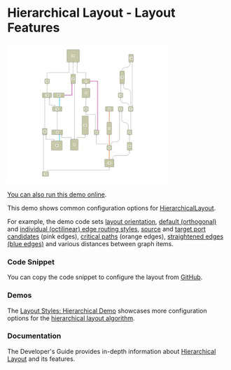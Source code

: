 <!--
 //////////////////////////////////////////////////////////////////////////////
 // @license
 // This file is part of yFiles for HTML.
 // Use is subject to license terms.
 //
 // Copyright (c) by yWorks GmbH, Vor dem Kreuzberg 28,
 // 72070 Tuebingen, Germany. All rights reserved.
 //
 //////////////////////////////////////////////////////////////////////////////
-->
# Hierarchical Layout - Layout Features

<img src="../../../doc/demo-thumbnails/layout-hierarchical.webp" alt="demo-thumbnail" height="320"/>

[You can also run this demo online](https://www.yworks.com/demos/layout-features/hierarchical/).

This demo shows common configuration options for [HierarchicalLayout](https://docs.yworks.com/yfileshtml/#/api/HierarchicalLayout).

For example, the demo code sets [layout orientation](https://docs.yworks.com/yfileshtml/#/api/HierarchicalLayout#layoutOrientation), [default (orthogonal)](https://docs.yworks.com/yfileshtml/#/api/HierarchicalLayout#edgeDescriptor) and [individual (octilinear) edge routing styles](https://docs.yworks.com/yfileshtml/#/api/HierarchicalLayoutData#edgeDescriptors), [source](https://docs.yworks.com/yfileshtml/#/api/HierarchicalLayoutData#ports#sourcePortCandidates) and [target port candidates](https://docs.yworks.com/yfileshtml/#/api/HierarchicalLayoutData#ports#targetPortCandidates) (pink edges), [critical paths](https://docs.yworks.com/yfileshtml/#/api/HierarchicalLayoutData#criticalEdgePriorities) (orange edges), [straightened edges (blue edges)](https://docs.yworks.com/yfileshtml/#/api/DefaultCoordinateAssignment#straightenEdges) and various distances between graph items.

### Code Snippet

You can copy the code snippet to configure the layout from [GitHub](https://github.com/yWorks/yfiles-for-html-demos/blob/master/demos/layout-features/hierarchical/Hierarchical.ts).

### Demos

The [Layout Styles: Hierarchical Demo](../../showcase/layoutstyles/index.html?layout=hierarchical&sample=hierarchical) showcases more configuration options for the [hierarchical layout algorithm](https://docs.yworks.com/yfileshtml/#/api/HierarchicalLayout).

### Documentation

The Developer's Guide provides in-depth information about [Hierarchical Layout](https://docs.yworks.com/yfileshtml/#/dguide/hierarchical_layout) and its features.
